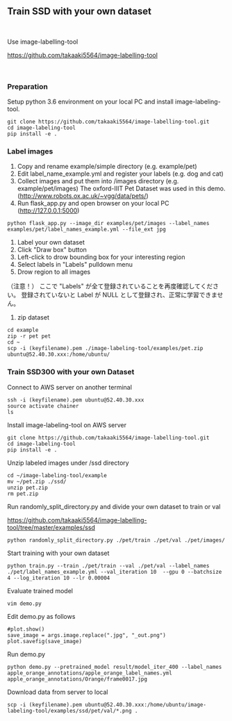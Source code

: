 
## Train SSD with your own dataset

<br>

Use image-labelling-tool

https://github.com/takaaki5564/image-labelling-tool

<br>

### Preparation

Setup python 3.6 environment on your local PC and install image-labeling-tool.

```
git clone https://github.com/takaaki5564/image-labelling-tool.git
cd image-labeling-tool
pip install -e .
```

### Label images


1. Copy and rename example/simple directory (e.g. example/pet)
1. Edit label_name_example.yml and register your labels (e.g. dog and cat)
1. Collect images and put them into /images directory (e.g. example/pet/images)
The oxford-IIIT Pet Dataset was used in this demo. (http://www.robots.ox.ac.uk/~vgg/data/pets/)
1. Run flask_app.py and open browser on your local PC (http://127.0.0.1:5000)
```
python flask_app.py --image_dir examples/pet/images --label_names examples/pet/label_names_example.yml --file_ext jpg
```
1. Label your own dataset
  1. Click "Draw box" button
  1. Left-click to drow bounding box for your interesting region
  1. Select labels in "Labels" pulldown menu
  1. Drow region to all images

（注意！）
ここで "Labels" が全て登録されていることを再度確認してください。
登録されていないと Label が NULL として登録され、正常に学習できません。


1. zip dataset
```
cd example
zip -r pet pet
cd ~
scp -i (keyfilename).pem ./image-labeling-tool/examples/pet.zip ubuntu@52.40.30.xxx:/home/ubuntu/
```

### Train SSD300 with your own Dataset

Connect to AWS server on another terminal
```
ssh -i (keyfilename).pem ubuntu@52.40.30.xxx
source activate chainer
ls
```

Install image-labeling-tool on AWS server
```
git clone https://github.com/takaaki5564/image-labelling-tool.git
cd image-labeling-tool
pip install -e .
```

Unzip labeled images under /ssd directory
```
cd ~/image-labeling-tool/example
mv ~/pet.zip ./ssd/
unzip pet.zip
rm pet.zip
```

Run randomly_split_directory.py and divide your own dataset to train or val

https://github.com/takaaki5564/image-labelling-tool/tree/master/examples/ssd
```
python randomly_split_directory.py ./pet/train ./pet/val ./pet/images/
```

Start training with your own dataset
```
python train.py --train ./pet/train --val ./pet/val --label_names ./pet/label_names_example.yml --val_iteration 10  --gpu 0 --batchsize 4 --log_iteration 10 --lr 0.00004
```

Evaluate trained model
```
vim demo.py
```

Edit demo.py as follows

```
#plot.show()
save_image = args.image.replace(".jpg", "_out.png")
plot.savefig(save_image)
```

Run demo.py
```
python demo.py --pretrained_model result/model_iter_400 --label_names apple_orange_annotations/apple_orange_label_names.yml apple_orange_annotations/Orange/frame0017.jpg
```

Download data from server to local
```
scp -i (keyfilename).pem ubuntu@52.40.30.xxx:/home/ubuntu/image-labeling-tool/examples/ssd/pet/val/*.png .
```
